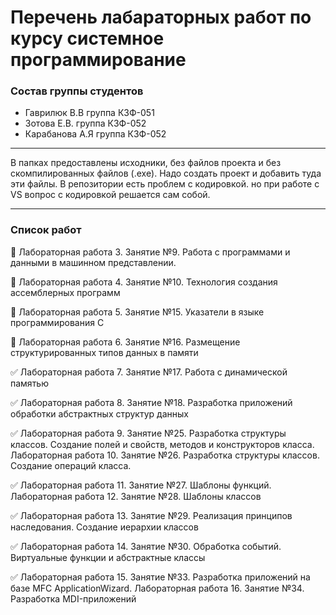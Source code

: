 # Перечень лабараторных работ по курсу системное программирование
### Состав группы студентов
- Гаврилюк В.В группа КЗФ-051
- Зотова Е.В. группа КЗФ-052
- Карабанова А.Я группа КЗФ-052
____
В папках предоставлены исходники, без файлов проекта и без скомпилированных файлов (.exe). Надо создать проект и добавить туда эти файлы. В репозитории есть проблем с кодировкой. но при работе с VS вопрос с кодировкой решается сам собой.
____
### Список работ
:black_square_button: Лабораторная работа 3. Занятие №9. Работа с программами и данными в машинном представлении.    

:black_square_button: Лабораторная работа 4. Занятие №10. Технология создания ассемблерных программ    

:black_square_button: Лабораторная работа 5. Занятие №15. Указатели в языке программирования С    

:black_square_button: Лабораторная работа 6. Занятие №16. Размещение структурированных типов данных в памяти    

:white_check_mark: Лабораторная работа 7. Занятие №17. Работа с динамической памятью    

:white_check_mark: Лабораторная работа 8. Занятие №18. Разработка приложений обработки абстрактных структур данных    

:white_check_mark: Лабораторная работа 9. Занятие №25. Разработка структуры классов. Создание полей и свойств, методов и конструкторов класса. Лабораторная работа 10. Занятие №26. Разработка структуры классов. Создание операций класса.    

:white_check_mark: Лабораторная работа 11. Занятие №27. Шаблоны функций. Лабораторная работа 12. Занятие №28. Шаблоны классов    

:white_check_mark: Лабораторная работа 13. Занятие №29. Реализация принципов наследования. Создание иерархии классов    

:white_check_mark: Лабораторная работа 14. Занятие №30. Обработка событий. Виртуальные функции и абстрактные классы    

:white_check_mark: Лабораторная работа 15. Занятие №33. Разработка приложений на базе MFC ApplicationWizard. Лабораторная работа 16. Занятие №34. Разработка MDI-приложений    

